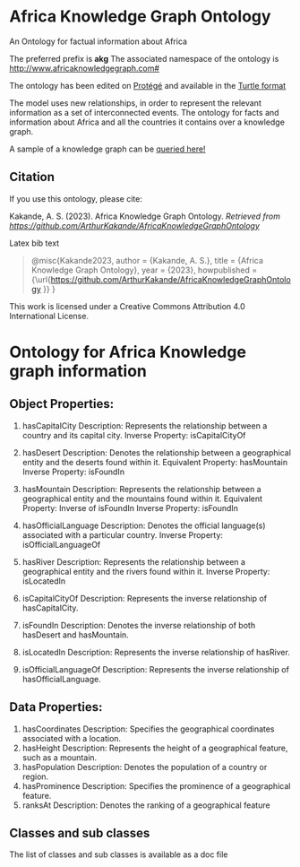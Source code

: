 # Africa Knowledge Graph Ontology
An Ontology for factual information about Africa

The preferred prefix is **akg**
The associated namespace of the ontology is <http://www.africaknowledgegraph.com#>

The ontology has been edited on [Protégé](https://protege.stanford.edu/) and available in the [Turtle format](https://www.w3.org/TR/turtle/)

The model uses new relationships, in order to represent the relevant information as a set of interconnected events. 
The ontology for facts and information about Africa and all the countries it contains over a knowledge graph.

A sample of a knowledge graph can be [queried here!](https://africakg.streamlit.app/)

## Citation
If you use this ontology, please cite:

Kakande, A. S. (2023). Africa Knowledge Graph Ontology. *Retrieved from https://github.com/ArthurKakande/AfricaKnowledgeGraphOntology*

Latex bib text

> @misc{Kakande2023,
  author = {Kakande, A. S.},
  title = {Africa Knowledge Graph Ontology},
  year = {2023},
  howpublished = {\url{https://github.com/ArthurKakande/AfricaKnowledgeGraphOntology
}}
}

This work is licensed under a Creative Commons Attribution 4.0 International License.

# Ontology for Africa Knowledge graph information

## Object Properties:
1. hasCapitalCity
Description: Represents the relationship between a country and its capital city.
Inverse Property: isCapitalCityOf

2. hasDesert
Description: Denotes the relationship between a geographical entity and the deserts found within it.
Equivalent Property: hasMountain
Inverse Property: isFoundIn

3. hasMountain
Description: Represents the relationship between a geographical entity and the mountains found within it.
Equivalent Property: Inverse of isFoundIn
Inverse Property: isFoundIn

4. hasOfficialLanguage
Description: Denotes the official language(s) associated with a particular country.
Inverse Property: isOfficialLanguageOf

5. hasRiver
Description: Represents the relationship between a geographical entity and the rivers found within it.
Inverse Property: isLocatedIn

6. isCapitalCityOf
Description: Represents the inverse relationship of hasCapitalCity.

7. isFoundIn
Description: Denotes the inverse relationship of both hasDesert and hasMountain.

8. isLocatedIn
Description: Represents the inverse relationship of hasRiver.

9. isOfficialLanguageOf
Description: Represents the inverse relationship of hasOfficialLanguage.

## Data Properties:
1. hasCoordinates
Description: Specifies the geographical coordinates associated with a location.
2. hasHeight
Description: Represents the height of a geographical feature, such as a mountain.
3. hasPopulation
Description: Denotes the population of a country or region.
4. hasProminence
Description: Specifies the prominence of a geographical feature.
5. ranksAt
Description: Denotes the ranking of a geographical feature

## Classes and sub classes
The list of classes and sub classes is available as a doc file
